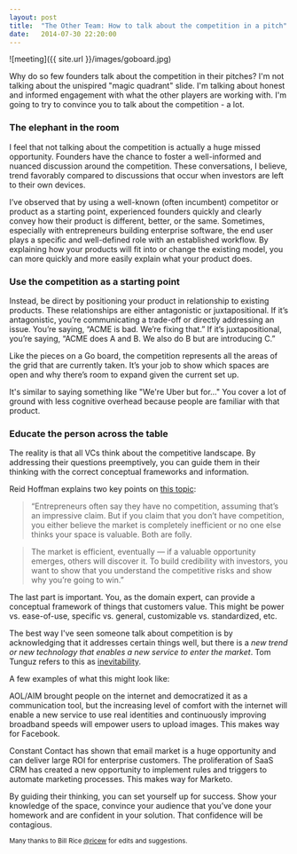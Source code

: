 ```yaml
---
layout: post
title:  "The Other Team: How to talk about the competition in a pitch"
date:   2014-07-30 22:20:00
---
```


![meeting]({{ site.url }}/images/goboard.jpg)

Why do so few founders talk about the competition in their pitches? I'm not talking about the unispired "magic quadrant" slide. I'm talking about honest and informed engagement with what the other players are working with. I'm going to try to convince you to talk about the competition - a lot.

<!-- end_excerpt -->
### The elephant in the room
I feel that not talking about the competition is actually a huge missed opportunity. Founders have the chance to foster a well-informed and nuanced discussion around the competition. These conversations, I believe, trend favorably compared to discussions that occur when investors are left to their own devices.

I’ve observed that by using a well-known (often incumbent) competitor or product as a starting point, experienced founders quickly and clearly convey how their product is different, better, or the same. Sometimes, especially with entrepreneurs building enterprise software, the end user plays a specific and well-defined role with an established workflow. By explaining how your products will fit into or change the existing model, you can more quickly and more easily explain what your product does.

### Use the competition as a starting point 

Instead, be direct by positioning your product in relationship to existing products. These relationships are either antagonistic or juxtapositional. If it’s antagonistic, you’re communicating a trade-off or directly addressing an issue. You’re saying, “ACME is bad. We’re fixing that.” If it’s juxtapositional, you’re saying, “ACME does A and B. We also do B but are introducing C.”

Like the pieces on a Go board, the competition represents all the areas of the grid that are currently taken. It’s your job to show which spaces are open and why there’s room to expand given the current set up.

It's similar to saying something like "We're Uber but for..." You cover a lot of ground with less cognitive overhead because people are familiar with that product.

### Educate the person across the table

The reality is that all VCs think about the competitive landscape. By addressing their questions preemptively, you can guide them in their thinking with the correct conceptual frameworks and information.

Reid Hoffman explains two key points on [this topic][hoffman]:
> “Entrepreneurs often say they have no competition, assuming that’s an impressive claim. But if you claim that you don’t have competition, you either believe the market is completely inefficient or no one else thinks your space is valuable. Both are folly.

> The market is efficient, eventually — if a valuable opportunity emerges, others will discover it. To build credibility with investors, you want to show that you understand the competitive risks and show why you’re going to win.”

The last part is important. You, as the domain expert, can provide a conceptual framework of things that customers value. This might be power vs. ease-of-use, specific vs. general, customizable vs. standardized, etc.

The best way I've seen someone talk about competition is by acknowledging that it addresses certain things well, but there is a *new trend or new technology that enables a new service to enter the market*. Tom Tunguz refers to this as [inevitability][tunguz].

A few examples of what this might look like:

AOL/AIM brought people on the internet and democratized it as a communication tool, but the increasing level of comfort with the internet will enable a new service to use real identities and continuously improving broadband speeds will empower users to upload images. This makes way for Facebook.

Constant Contact has shown that email market is a huge opportunity and can deliver large ROI for enterprise customers. The proliferation of SaaS CRM has created a new opportunity to implement rules and triggers to automate marketing processes. This makes way for Marketo.

By guiding their thinking, you can set yourself up for success. Show your knowledge of the space, convince your audience that you’ve done your homework and are confident in your solution. That confidence will be contagious.

<small>Many thanks to Bill Rice <a href="https://twitter.com/ricew">@ricew</a> for edits and suggestions.</small>

[hoffman]: http://reidhoffman.org/linkedin-pitch-to-greylock/
[tunguz]: http://tomtunguz.com/inevitability/
